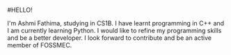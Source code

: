 #HELLO!

I'm Ashmi Fathima, studying in CS1B. I have learnt programming in C++ and I am currently learning Python.
I would like to refine my programming skills and be a better developer. I look forward to contribute and be an active
member of FOSSMEC.

